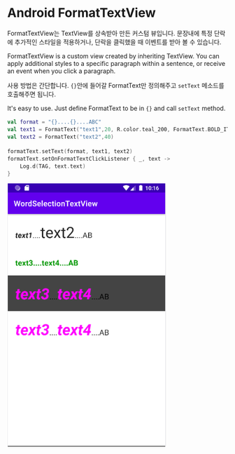 # Android FormatTextView
FormatTextView는 TextView를 상속받아 만든 커스텀 뷰입니다.
문장내에 특정 단락에 추가적인 스타일을 적용하거나, 단락을 클릭했을 때 이벤트를 받아 볼 수 있습니다.

FormatTextView is a custom view created by inheriting TextView.
You can apply additional styles to a specific paragraph within a sentence, or receive an event when you click a paragraph.

사용 방법은 간단합니다. 
`{}`안에 들어갈 FormatText만 정의해주고 `setText` 메소드를 호출해주면 됩니다. 

It's easy to use.
Just define FormatText to be in `{}` and call `setText` method.

```kotlin
val format = "{}....{}....ABC"
val text1 = FormatText("text1",20, R.color.teal_200, FormatText.BOLD_ITALIC)
val text2 = FormatText("text2",40)

formatText.setText(format, text1, text2)
formatText.setOnFormatTextClickListener { _, text ->
    Log.d(TAG, text.text)
}
```

<img src="view.PNG" height="600"/>


